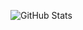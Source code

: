 ![GitHub Stats](https://github-readme-stats.vercel.app/api?username=IzaacSH6&theme=great-gatsby?PAT=2)

